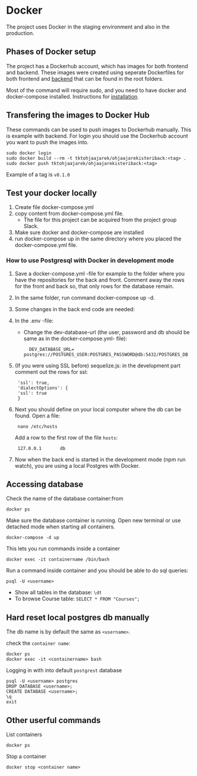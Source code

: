 # Docker

The project uses Docker in the staging environment and also in the production.


## Phases of Docker setup

The project has a Dockerhub account, which has images for both frontend and backend.
These images were created using seperate Dockerfiles for both frontend and [backend](https://github.com/TKT-ohjaajarekisteri/TKT-ohjaajarekisteri-back/blob/login/Dockerfile) that can be found in the root folders.

Most of the command will require sudo, and you need to have docker and docker-compose installed. Instructions for [installation](https://docker-hy.github.io/part0/).

## Transfering the images to Docker Hub

These commands can be used to push images to Dockerhub manually. This is example with backend. For login you should use the Dockerhub account you want to push the images into.

    sudo docker login 
    sudo docker build --rm -t tktohjaajarek/ohjaajarekisteriback:<tag> .
    sudo docker push tktohjaajarek/ohjaajarekisteriback:<tag>

Example of a tag is `v0.1.0`


## Test your docker locally

1. Create file docker-compose.yml
2. copy content from docker-compose.yml file. 
	- The file for this project can be acquired from the project group Slack.
3. Make sure docker and docker-compose are installed
4. run docker-compose up in the same directory where you placed the docker-compose.yml file.


### How to use Postgresql with Docker in development mode

1. Save a docker-compose.yml -file for example to the folder where you have the repositories for the back and front. Comment away the rows for the front and back so, that only rows for the database remain. 
2. In the same folder, run command docker-compose up -d.
3. Some changes in the back end code are needed:
4. In the .env -file: 

	- Change the dev-database-url (the user, password and db should be same as in the docker-compose.yml- file):

			DEV_DATABASE_URL= postgres://POSTGRES_USER:POSTGRES_PASSWORD@db:5432/POSTGRES_DB

5. (If you were using SSL before) sequelize.js: in the development part comment out the rows for ssl:

		'ssl': true,
		'dialectOptions': {
		'ssl': true
		}

6. Next you should define on your local computer where the db can be found. Open a file:

		nano /etc/hosts

   Add a row to the first row of the file `hosts`: 

   	    127.0.0.1       db

7. Now when the back end is started in the development mode (npm run watch), you are using a local Postgres with Docker.


## Accessing database

Check the name of the database container:from

	docker ps

Make sure the database container is running. Open new terminal or use detached mode when starting all containers.

	docker-compose -d up

This lets you run commands inside a container

	docker exec -it containername /bin/bash 

Run a command inside container and you should be able to do sql queries:

	psql -U <username>

- Show all tables in the database: `\dt` 
- To browse Course table: `SELECT * FROM "Courses";`


## Hard reset local postgres db manually

The db name is by default the same as `<username>`.

check the `container name`:

	docker ps
	docker exec -it <containername> bash
	
Logging in with <username> into default `postgrest` database
	
	psql -U <username> postgres
	DROP DATABASE <username>;
	CREATE DATABASE <username>;
	\q
	exit


## Other userful commands

List containers

	docker ps

Stop a container

	docker stop <container name>

